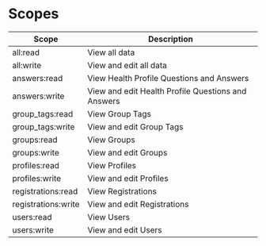 # Scopes

| Scope               | Description |
| ------------------- | ----------- |
| all:read            | View all data |
| all:write           | View and edit all data |
| answers:read        | View Health Profile Questions and Answers |
| answers:write       | View and edit Health Profile Questions and Answers |
| group_tags:read     | View Group Tags |
| group_tags:write    | View and edit Group Tags |
| groups:read         | View Groups |
| groups:write        | View and edit Groups |
| profiles:read       | View Profiles |
| profiles:write      | View and edit Profiles |
| registrations:read  | View Registrations |
| registrations:write | View and edit Registrations |
| users:read          | View Users |
| users:write         | View and edit Users |
